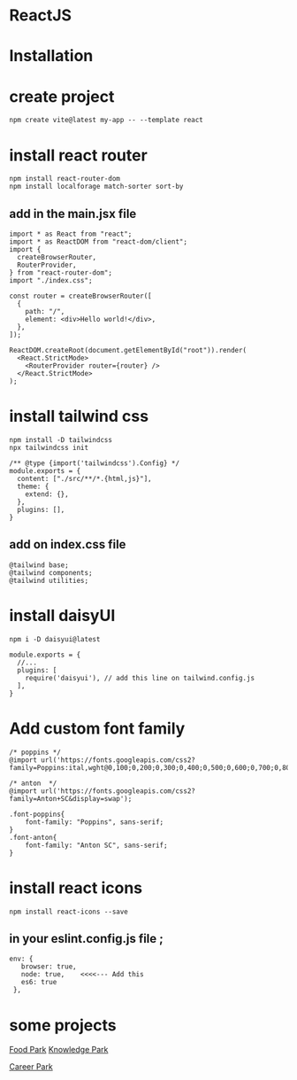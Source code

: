 # ReactJS

# Installation

# create project

```
npm create vite@latest my-app -- --template react
```

# install react router

```
npm install react-router-dom
npm install localforage match-sorter sort-by
```

## add in the main.jsx file

```
import * as React from "react";
import * as ReactDOM from "react-dom/client";
import {
  createBrowserRouter,
  RouterProvider,
} from "react-router-dom";
import "./index.css";

const router = createBrowserRouter([
  {
    path: "/",
    element: <div>Hello world!</div>,
  },
]);

ReactDOM.createRoot(document.getElementById("root")).render(
  <React.StrictMode>
    <RouterProvider router={router} />
  </React.StrictMode>
);

```

# install tailwind css

```
npm install -D tailwindcss
npx tailwindcss init

```

```
/** @type {import('tailwindcss').Config} */
module.exports = {
  content: ["./src/**/*.{html,js}"],
  theme: {
    extend: {},
  },
  plugins: [],
}
```

## add on index.css file

```
@tailwind base;
@tailwind components;
@tailwind utilities;
```

# install daisyUI
```
npm i -D daisyui@latest
```
```
module.exports = {
  //...
  plugins: [
    require('daisyui'), // add this line on tailwind.config.js
  ],
}

```

# Add custom font family

```
/* poppins */
@import url('https://fonts.googleapis.com/css2?family=Poppins:ital,wght@0,100;0,200;0,300;0,400;0,500;0,600;0,700;0,800;0,900;1,100;1,200;1,300;1,400;1,500;1,600;1,700;1,800;1,900&display=swap');

/* anton  */
@import url('https://fonts.googleapis.com/css2?family=Anton+SC&display=swap');

.font-poppins{
    font-family: "Poppins", sans-serif;
}
.font-anton{
    font-family: "Anton SC", sans-serif;
}
```

# install react icons

```
npm install react-icons --save
```

## in your eslint.config.js file ;

```
env: {
   browser: true,
   node: true,    <<<<--- Add this
   es6: true
 },
```

# some projects

[Food Park](simple-bell.surge.sh)
[Knowledge Park](calculating-bell.surge.sh)

[Career Park](weak-texture.surge.sh)
